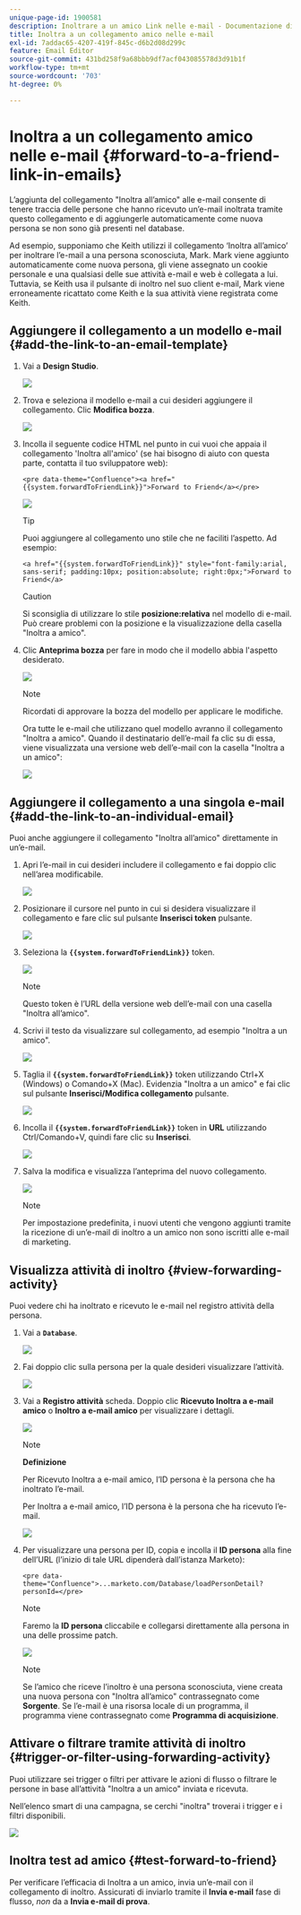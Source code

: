```yaml
---
unique-page-id: 1900581
description: Inoltrare a un amico Link nelle e-mail - Documentazione di Marketo - Documentazione del prodotto
title: Inoltra a un collegamento amico nelle e-mail
exl-id: 7addac65-4207-419f-845c-d6b2d08d299c
feature: Email Editor
source-git-commit: 431bd258f9a68bbb9df7acf043085578d3d91b1f
workflow-type: tm+mt
source-wordcount: '703'
ht-degree: 0%

---
```


# Inoltra a un collegamento amico nelle e-mail {#forward-to-a-friend-link-in-emails}

L’aggiunta del collegamento &quot;Inoltra all’amico&quot; alle e-mail consente di tenere traccia delle persone che hanno ricevuto un’e-mail inoltrata tramite questo collegamento e di aggiungerle automaticamente come nuova persona se non sono già presenti nel database.

Ad esempio, supponiamo che Keith utilizzi il collegamento ‘Inoltra all’amico’ per inoltrare l’e-mail a una persona sconosciuta, Mark. Mark viene aggiunto automaticamente come nuova persona, gli viene assegnato un cookie personale e una qualsiasi delle sue attività e-mail e web è collegata a lui. Tuttavia, se Keith usa il pulsante di inoltro nel suo client e-mail, Mark viene erroneamente ricattato come Keith e la sua attività viene registrata come Keith.

## Aggiungere il collegamento a un modello e-mail {#add-the-link-to-an-email-template}

1. Vai a **Design Studio**.

   ![](assets/one-8.png)

1. Trova e seleziona il modello e-mail a cui desideri aggiungere il collegamento. Clic **Modifica bozza**.

   ![](assets/two-7.png)

1. Incolla il seguente codice HTML nel punto in cui vuoi che appaia il collegamento &#39;Inoltra all&#39;amico&#39; (se hai bisogno di aiuto con questa parte, contatta il tuo sviluppatore web):

   `<pre data-theme="Confluence"><a href="{{system.forwardToFriendLink}}">Forward to Friend</a></pre>`

   ![](assets/three-7.png)

   >[!TIP]
   >
   >
   >Puoi aggiungere al collegamento uno stile che ne faciliti l’aspetto. Ad esempio:
   >
   >`<a href="{{system.forwardToFriendLink}}" style="font-family:arial, sans-serif; padding:10px; position:absolute; right:0px;">Forward to Friend</a>`

   >[!CAUTION]
   >
   >Si sconsiglia di utilizzare lo stile **posizione:relativa** nel modello di e-mail. Può creare problemi con la posizione e la visualizzazione della casella &quot;Inoltra a amico&quot;.

1. Clic **Anteprima bozza** per fare in modo che il modello abbia l&#39;aspetto desiderato.

   ![](assets/four-5.png)

   >[!NOTE]
   >
   >Ricordati di approvare la bozza del modello per applicare le modifiche.

   Ora tutte le e-mail che utilizzano quel modello avranno il collegamento &quot;Inoltra a amico&quot;. Quando il destinatario dell’e-mail fa clic su di essa, viene visualizzata una versione web dell’e-mail con la casella &quot;Inoltra a un amico&quot;:

   ![](assets/f2afbox.png)

## Aggiungere il collegamento a una singola e-mail {#add-the-link-to-an-individual-email}

Puoi anche aggiungere il collegamento &quot;Inoltra all’amico&quot; direttamente in un’e-mail.

1. Apri l’e-mail in cui desideri includere il collegamento e fai doppio clic nell’area modificabile.

   ![](assets/five-4.png)

1. Posizionare il cursore nel punto in cui si desidera visualizzare il collegamento e fare clic sul pulsante **Inserisci token** pulsante.

   ![](assets/six-2.png)

1. Seleziona la **`{{system.forwardToFriendLink}}`** token.

   ![](assets/seven-1.png)

   >[!NOTE]
   >
   >Questo token è l’URL della versione web dell’e-mail con una casella &quot;Inoltra all’amico&quot;.

1. Scrivi il testo da visualizzare sul collegamento, ad esempio &quot;Inoltra a un amico&quot;.

   ![](assets/seven-1.png)

1. Taglia il **`{{system.forwardToFriendLink}}`** token utilizzando Ctrl+X (Windows) o Comando+X (Mac). Evidenzia &quot;Inoltra a un amico&quot; e fai clic sul pulsante **Inserisci/Modifica collegamento** pulsante.

   ![](assets/eight-1.png)

1. Incolla il **`{{system.forwardToFriendLink}}`** token in **URL** utilizzando Ctrl/Comando+V, quindi fare clic su **Inserisci**.

   ![](assets/nine.png)

1. Salva la modifica e visualizza l’anteprima del nuovo collegamento.

   ![](assets/ten-1.png)

   >[!NOTE]
   >
   >Per impostazione predefinita, i nuovi utenti che vengono aggiunti tramite la ricezione di un’e-mail di inoltro a un amico non sono iscritti alle e-mail di marketing.

## Visualizza attività di inoltro {#view-forwarding-activity}

Puoi vedere chi ha inoltrato e ricevuto le e-mail nel registro attività della persona.

1. Vai a **`Database`**.

   ![](assets/db.png)

1. Fai doppio clic sulla persona per la quale desideri visualizzare l’attività.

   ![](assets/fourteen.png)

1. Vai a **Registro attività** scheda. Doppio clic **Ricevuto Inoltra a e-mail amico** o **Inoltro a e-mail amico** per visualizzare i dettagli.

   ![](assets/fifteen.png)

   >[!NOTE]
   >
   >**Definizione**
   >
   >Per Ricevuto Inoltra a e-mail amico, l’ID persona è la persona che ha inoltrato l’e-mail.
   >
   >Per Inoltra a e-mail amico, l’ID persona è la persona che ha ricevuto l’e-mail.

   ![](assets/sixteen.png)

1. Per visualizzare una persona per ID, copia e incolla il **ID persona** alla fine dell’URL (l’inizio di tale URL dipenderà dall’istanza Marketo):

   `<pre data-theme="Confluence">...marketo.com/Database/loadPersonDetail?personId=</pre>`

   >[!NOTE]
   >
   >Faremo la **ID persona** cliccabile e collegarsi direttamente alla persona in una delle prossime patch.

   ![](assets/seventeen.png)

   >[!NOTE]
   >
   >Se l’amico che riceve l’inoltro è una persona sconosciuta, viene creata una nuova persona con &quot;Inoltra all’amico&quot; contrassegnato come **Sorgente**.
   >Se l’e-mail è una risorsa locale di un programma, il programma viene contrassegnato come **Programma di acquisizione**.

## Attivare o filtrare tramite attività di inoltro {#trigger-or-filter-using-forwarding-activity}

Puoi utilizzare sei trigger o filtri per attivare le azioni di flusso o filtrare le persone in base all’attività &quot;Inoltra a un amico&quot; inviata e ricevuta.

Nell’elenco smart di una campagna, se cerchi &quot;inoltra&quot; troverai i trigger e i filtri disponibili.

![](assets/nineteen.png)

## Inoltra test ad amico {#test-forward-to-friend}

Per verificare l’efficacia di Inoltra a un amico, invia un’e-mail con il collegamento di inoltro. Assicurati di inviarlo tramite il **Invia e-mail** fase di flusso, *non* da a **Invia e-mail di prova**.
